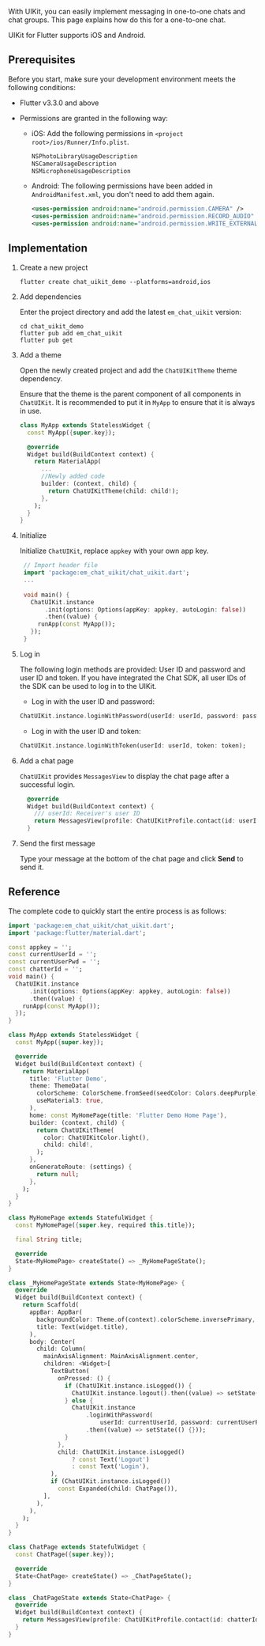 With UIKit, you can easily implement messaging in one-to-one chats and chat groups. This page explains how do this for a one-to-one chat.

UIKit for Flutter supports iOS and Android. 

## Prerequisites

Before you start, make sure your development environment meets the following conditions:

- Flutter v3.3.0 and above
- Permissions are granted in the following way:

    - iOS: Add the following permissions in `<project root>/ios/Runner/Info.plist`.
  
      ```xml
      NSPhotoLibraryUsageDescription
      NSCameraUsageDescription
      NSMicrophoneUsageDescription
      ```
      
    - Android: The following permissions have been added in `AndroidManifest.xml`, you don't need to add them again.
      ```xml
      <uses-permission android:name="android.permission.CAMERA" />
      <uses-permission android:name="android.permission.RECORD_AUDIO" />
      <uses-permission android:name="android.permission.WRITE_EXTERNAL_STORAGE" />
      ```
    

## Implementation

1. Create a new project

    ```
    flutter create chat_uikit_demo --platforms=android,ios
    ```

1. Add dependencies

    Enter the project directory and add the latest `em_chat_uikit` version:

    ```
    cd chat_uikit_demo
    flutter pub add em_chat_uikit
    flutter pub get
    ```
   
1. Add a theme

    Open the newly created project and add the `ChatUIKitTheme` theme dependency.
    
    Ensure that the theme is the parent component of all components in `ChatUIKit`. It is recommended to put it in `MyApp` to ensure that it is always in use.

    ```dart
    class MyApp extends StatelessWidget {
      const MyApp({super.key});
    
      @override
      Widget build(BuildContext context) {
        return MaterialApp(
          ...
          //Newly added code
          builder: (context, child) {
            return ChatUIKitTheme(child: child!);
          },
        );
      }
    }
    ```

1. Initialize

   Initialize `ChatUIKit`, replace `appkey` with your own app key.

   ```dart
    // Import header file
    import 'package:em_chat_uikit/chat_uikit.dart';
    ...
    
    void main() {
      ChatUIKit.instance
          .init(options: Options(appKey: appkey, autoLogin: false))
          .then((value) {
        runApp(const MyApp());
      });
    }
   ```

1. Log in

    The following login methods are provided: User ID and password and user ID and token. If you have integrated the Chat SDK, all user IDs of the SDK can be used to log in to the UIKit.

    - Log in with the user ID and password:

    ```dart
    ChatUIKit.instance.loginWithPassword(userId: userId, password: password);
    ```
   
    - Log in with the user ID and token:

    ```dart
    ChatUIKit.instance.loginWithToken(userId: userId, token: token);
    ```
   
1. Add a chat page

   `ChatUIKit` provides `MessagesView` to display the chat page after a successful login.

    ```dart
      @override
      Widget build(BuildContext context) {
        /// userId: Receiver's user ID
        return MessagesView(profile: ChatUIKitProfile.contact(id: userId));
      }
    ```
   
1.  Send the first message
   
    Type your message at the bottom of the chat page and click **Send** to send it.
    
## Reference

The complete code to quickly start the entire process is as follows: 

```dart
import 'package:em_chat_uikit/chat_uikit.dart';
import 'package:flutter/material.dart';

const appkey = '';
const currentUserId = '';
const currentUserPwd = '';
const chatterId = '';
void main() {
  ChatUIKit.instance
      .init(options: Options(appKey: appkey, autoLogin: false))
      .then((value) {
    runApp(const MyApp());
  });
}

class MyApp extends StatelessWidget {
  const MyApp({super.key});

  @override
  Widget build(BuildContext context) {
    return MaterialApp(
      title: 'Flutter Demo',
      theme: ThemeData(
        colorScheme: ColorScheme.fromSeed(seedColor: Colors.deepPurple),
        useMaterial3: true,
      ),
      home: const MyHomePage(title: 'Flutter Demo Home Page'),
      builder: (context, child) {
        return ChatUIKitTheme(
          color: ChatUIKitColor.light(),
          child: child!,
        );
      },
      onGenerateRoute: (settings) {
        return null;
      },
    );
  }
}

class MyHomePage extends StatefulWidget {
  const MyHomePage({super.key, required this.title});

  final String title;

  @override
  State<MyHomePage> createState() => _MyHomePageState();
}

class _MyHomePageState extends State<MyHomePage> {
  @override
  Widget build(BuildContext context) {
    return Scaffold(
      appBar: AppBar(
        backgroundColor: Theme.of(context).colorScheme.inversePrimary,
        title: Text(widget.title),
      ),
      body: Center(
        child: Column(
          mainAxisAlignment: MainAxisAlignment.center,
          children: <Widget>[
            TextButton(
              onPressed: () {
                if (ChatUIKit.instance.isLogged()) {
                  ChatUIKit.instance.logout().then((value) => setState(() {}));
                } else {
                  ChatUIKit.instance
                      .loginWithPassword(
                          userId: currentUserId, password: currentUserPwd)
                      .then((value) => setState(() {}));
                }
              },
              child: ChatUIKit.instance.isLogged()
                  ? const Text('Logout')
                  : const Text('Login'),
            ),
            if (ChatUIKit.instance.isLogged())
              const Expanded(child: ChatPage()),
          ],
        ),
      ),
    );
  }
}

class ChatPage extends StatefulWidget {
  const ChatPage({super.key});

  @override
  State<ChatPage> createState() => _ChatPageState();
}

class _ChatPageState extends State<ChatPage> {
  @override
  Widget build(BuildContext context) {
    return MessagesView(profile: ChatUIKitProfile.contact(id: chatterId));
  }
}
```